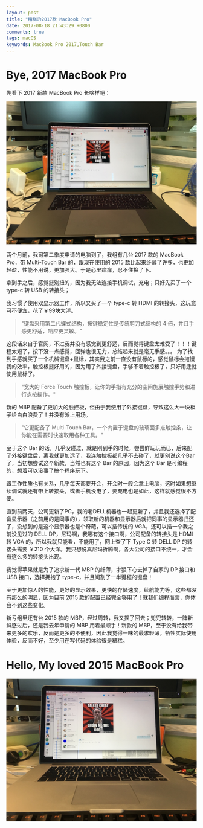 ```yaml
---
layout: post
title: "糟糕的2017款 MacBook Pro"
date: 2017-08-18 21:43:29 +0800
comments: true
tags: macOS
keywords: MacBook Pro 2017,Touch Bar
---
```


# Bye, 2017 MacBook Pro

先看下 2017 新款 MacBook Pro 长啥样吧：

![](/images/201708/2017.JPG)


两个月前，我司第二季度申请的电脑到了，我组有几台 2017 款的 MacBook Pro，带 Multi-Touch Bar 的，跟现在使用的 2015 款比起来纤薄了许多，也更加轻盈，性能不用说，更加强大。于是心里痒痒，忍不住换了下。

拿到手之后，感觉挺别扭的，因为我无法连接手机调试，充电；只好先买了一个 type-c 转 USB 的转接头；

我习惯了使用双显示器工作，所以又买了一个 type-c 转 HDMI 的转接头，这玩意可不便宜，花了￥99块大洋。

> "键盘采用第二代蝶式结构，按键稳定性是传统剪刀式结构的 4 倍，并且手感更舒适，响应更灵敏。"

这段话来自于官网，不过我并没有感觉到更舒适，反而觉得键盘太难受了！！！键程太短了，按下没一点感觉，回弹也很无力，总结起来就是毫无手感。。。
为了找到手感就买了一个机械键盘+鼠标，其实我之前一直没有鼠标的，感觉鼠标会拖慢我的效率，触控板挺好用的，因为用了外接键盘，手够不着触控板了，只好用迁就使用鼠标了。


> "宽大的 Force Touch 触控板，让你的手指有充分的空间施展触控手势和进行点按操作。"

新的 MBP 配备了更加大的触控板，但由于我使用了外接键盘，导致这么大一块板子给白白浪费了！并没有派上用场。

> "它更配备了 Multi-Touch Bar，一个内置于键盘的玻璃面多点触控条，让你能在需要时快速取用各种工具。"

至于这个 Bar 的话，几乎没碰过，就是刚到手的时候，尝尝鲜玩玩而已，后来配了外接键盘后，离我就更加远了，我连触控板都几乎不去碰了，就更别说这个Bar了，当初想尝试这个新款，当然也有这个 Bar 的原因，因为这个 Bar 是可编程的，想着可以没事了搞个程序玩下。

跟工作性质也有关系，几乎每天都要开会，开会时一般会拿上电脑，这时如果想继续调试就还有带上转接头，或者手机没电了，要充电也是如此，这样就感觉很不方便。

直到前两天，公司更新了PC，我的老DELL机器也一起更新了，并且我还选择了配备显示器（之前用的是同事的），领取新的机器和显示器后就把同事的显示器归还了，没想到的是这个显示器也是个奇葩，可以插传统的 VGA，还可以插一个我之前没见过的 DELL DP，尼玛啊，我哪有这个接口啊，公司配备的转接头是 HDMI 转 VGA 的，所以我就只能看，不能用了，网上查了下 Type C 转 DELL DP 的转接头需要 ￥210 个大洋。我只想说真尼玛折腾啊，各大公司的接口不统一，才会有这么多的转接头出现。

我觉得苹果就是为了追求新一代 MBP 的纤薄，才狠下心去掉了自家的 DP 接口和 USB 接口，选择拥抱了 type-c，并且阉割了一半键程的键盘！

至于更加惊人的性能，更好的显示效果，更快的存储速度，续航能力等，这些都没有那么的明显，因为目前 2015 款的配置已经完全够用了！就我们编程而言，你体会不到这些变化。

新亏组里还有台 2015 款的 MBP，经过周转，我又换了回去；兜兜转转，一阵新鲜感过后，还是我去年申请的 MBP 用着最顺手！新款的 MBP，至于没有给我带来更多的欢乐，反而是更多的不便利，因此我觉得一味的最求轻薄，牺牲实际使用体验，反而不好，至少用在写代码的体验很是糟糕。


# Hello, My loved 2015 MacBook Pro

![](/images/201708/2015.JPG)
